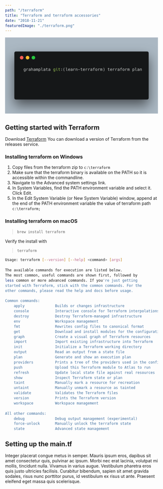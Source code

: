 ```yaml
---
path: "/terraform"
title: "Terraform and terraform accessories"
date: "2018-11-21"
featuredImage: "./terraform.png"
---
```


![Alt Text, image of the nature](terraform.png)

## Getting started with Terraform

Download [Terraform](https://www.terraform.io/downloads.html) You can download a version of Terraform from the releases service.

### Installing terraform on Windows

1. Copy files from the terraform zip to `c:\terraform`
2. Make sure that the terraform binary is available on the PATH so it is accessible within the commandline.
3. Navigate to the Advanced system settings link.
4. In System Variables, find the PATH environment variable and select it. Click Edit.
5. In the Edit System Variable (or New System Variable) window, append at the end of the PATH environment variable the value of terraform path `c:\terraform;`

### Installing terraform on macOS

> ```bash
> brew install terraform
> ```

Verify the install with

> ```bash
> terraform
> ```

```bash
Usage: terraform [--version] [--help] <command> [args]

The available commands for execution are listed below.
The most common, useful commands are shown first, followed by
less common or more advanced commands. If you're just getting
started with Terraform, stick with the common commands. For the
other commands, please read the help and docs before usage.

Common commands:
    apply              Builds or changes infrastructure
    console            Interactive console for Terraform interpolations
    destroy            Destroy Terraform-managed infrastructure
    env                Workspace management
    fmt                Rewrites config files to canonical format
    get                Download and install modules for the configuration
    graph              Create a visual graph of Terraform resources
    import             Import existing infrastructure into Terraform
    init               Initialize a Terraform working directory
    output             Read an output from a state file
    plan               Generate and show an execution plan
    providers          Prints a tree of the providers used in the configuration
    push               Upload this Terraform module to Atlas to run
    refresh            Update local state file against real resources
    show               Inspect Terraform state or plan
    taint              Manually mark a resource for recreation
    untaint            Manually unmark a resource as tainted
    validate           Validates the Terraform files
    version            Prints the Terraform version
    workspace          Workspace management

All other commands:
    debug              Debug output management (experimental)
    force-unlock       Manually unlock the terraform state
    state              Advanced state management
```

## Setting up the main.tf

Integer placerat congue metus in semper. Mauris ipsum eros, dapibus sit amet consectetur quis, pulvinar ac ipsum. Morbi nec erat lacinia, volutpat mi mollis, tincidunt nulla. Vivamus in varius augue. Vestibulum pharetra eros quis justo ultricies facilisis. Curabitur bibendum, sapien sit amet gravida sodales, risus nunc porttitor purus, id vestibulum ex risus ut ante. Praesent eleifend eget massa quis scelerisque.

